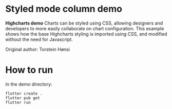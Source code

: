 # Styled mode column demo

**Highcharts demo**
Charts can be styled using CSS, allowing designers and
        developers to more easily collaborate on chart configuration.
        This example shows how the base Highcharts styling is imported
        using CSS, and modified without the need for Javascript.

Original author: Torstein Hønsi

# How to run

In the demo directory:

```
flutter create .
flutter pub get
flutter run
```

